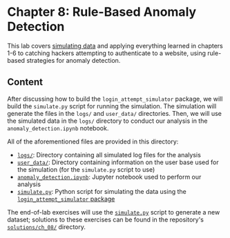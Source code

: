 # Chapter 8: Rule-Based Anomaly Detection

This lab covers [simulating data](https://github.com/fenago/login-attempt-simulator) and applying everything learned in chapters 1-6 to catching hackers attempting to authenticate to a website, using rule-based strategies for anomaly detection.

## Content

After discussing how to build the `login_attempt_simulator` package, we will build the `simulate.py` script for running the simulation. The simulation will generate the files in the `logs/` and `user_data/` directories. Then, we will use the simulated data in the `logs/` directory to conduct our analysis in the `anomaly_detection.ipynb` notebook.

All of the aforementioned files are provided in this directory:

- [`logs/`](./logs): Directory containing all simulated log files for the analysis
- [`user_data/`](./user_data): Directory containing information on the user base used for the simulation (for the `simulate.py` script to use)
- [`anomaly_detection.ipynb`](./anomaly_detection.ipynb): Jupyter notebook used to perform our analysis
- [`simulate.py`](./simulate.py): Python script for simulating the data using the [`login_attempt_simulator` package](https://github.com/fenago/login-attempt-simulator)

The end-of-lab exercises will use the [`simulate.py`](./simulate.py) script to generate a new dataset; solutions to these exercises can be found in the repository's [`solutions/ch_08/`](../solutions/ch_08) directory.

